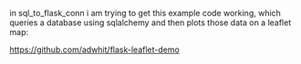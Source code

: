 in sql_to_flask_conn i am trying to get this example code working, which queries a database using sqlalchemy and then plots those data on a leaflet map:

https://github.com/adwhit/flask-leaflet-demo 
